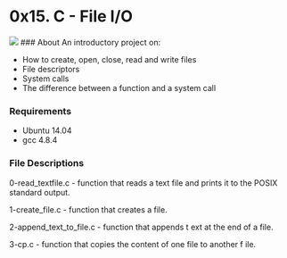 # 0x15. C - File I/O
<img src='https://th.bing.com/th/id/OIP.w9AIOO6Cfup6aToV1E-dEQHaIr?w=129&h=180&c=7&r=0&o=5&pid=1.7' />
### About
An introductory project on:

* How to create, open, close, read and write files
* File descriptors
* System calls
* The difference between a function and a system call
### Requirements
* Ubuntu 14.04
* gcc 4.8.4
### File Descriptions
0-read_textfile.c - function that reads a text file and prints it to the POSIX standard output.

1-create_file.c - function that creates a file.

2-append_text_to_file.c - function that appends t ext at the end of a file.

3-cp.c - function that copies the content of one file to another f ile.
